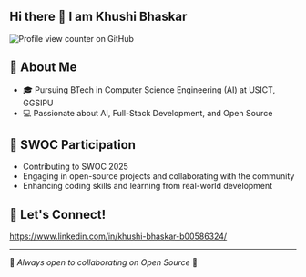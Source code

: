 ## Hi there 👋 I am Khushi Bhaskar
![Profile view counter on GitHub](https://komarev.com/ghpvc/?username=Khushi-bhaskar01)
## 🚀 About Me

- 🎓 Pursuing BTech in Computer Science Engineering (AI) at USICT, GGSIPU
- 💻 Passionate about AI, Full-Stack Development, and Open Source

## 🌟 SWOC Participation

- Contributing to SWOC 2025
- Engaging in open-source projects and collaborating with the community
- Enhancing coding skills and learning from real-world development

## 🤝 Let's Connect!
https://www.linkedin.com/in/khushi-bhaskar-b00586324/

---

📌 *Always open to collaborating on Open Source* 🚀




